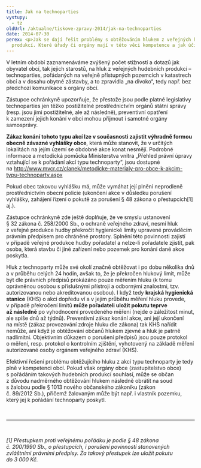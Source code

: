 ```yaml
---
title: Jak na technoparties
vystupy:
  - tz
oldUrl: /aktualne/tiskove-zpravy-2014/jak-na-technoparties
date: 2014-07-30
perex: <p>Jak se dají řešit problémy s obtěžováním hlukem z veřejných hudebních
  produkcí. Které úřady či orgány mají v této věci kompetence a jak účinné.</p>
---
```

<!-- imported from the old website -->
<p>V&nbsp;letním období zaznamenáváme zvýšený počet stížností a&nbsp;dotazů jak obyvatel obcí, tak jejich starostů, na&nbsp;hluk z&nbsp;veřejných hudebních produkcí &ndash; technoparties, pořádaných na&nbsp;veřejně přístupných pozemcích v&nbsp;katastrech obcí a&nbsp;v&nbsp;dosahu obytné zástavby, a&nbsp;to zpravidla &bdquo;na divoko&ldquo;, tedy např.&nbsp;bez předchozí komunikace s&nbsp;orgány obcí.&nbsp;</p>

<p>Zástupce ochránkyně upozorňuje, že&nbsp;přestože jsou podle platné legislativy technoparties jen těžko postižitelné prostřednictvím orgánů státní správy (resp. jsou jimi postižitelné, ale až&nbsp;následně), preventivní opatření k&nbsp;zamezení jejich konání v&nbsp;obci mohou přijmout i&nbsp;samotné orgány samosprávy.</p>

<p><strong>Zákaz konání tohoto typu akcí lze v&nbsp;současnosti zajistit výhradně formou obecně závazné vyhlášky obce</strong>, která může stanovit, že&nbsp;v&nbsp;určitých lokalitách na&nbsp;jejím území&nbsp;se obdobné akce konat nesmějí. Podrobné informace a&nbsp;metodická pomůcka Ministerstva vnitra &bdquo;Přehled právní úpravy vztahující se k&nbsp;pořádání akcí typu technoparty&ldquo;, jsou dostupné na&nbsp;<a href="http://www.mvcr.cz/clanek/metodicke-materialy-pro-obce-k-akcim-typu-technoparty.aspx">http://www.mvcr.cz/clanek/metodicke-materialy-pro-obce-k-akcim-typu-technoparty.aspx</a>&nbsp;</p>

<p>Pokud obec takovou vyhlášku má, může vymáhat její plnění neprodleně prostřednictvím obecní policie (ukončení akce v&nbsp;důsledku porušení vyhlášky, zahájení řízení o&nbsp;pokutě za&nbsp;porušení &sect;&nbsp;48&nbsp;zákona o&nbsp;přestupcích[1] aj.).</p>

<p>Zástupce ochránkyně zde ještě doplňuje, že&nbsp;ve&nbsp;smyslu ustanovení &sect;&nbsp;32&nbsp;zákona č.&nbsp;258/2000&nbsp;Sb., o&nbsp;ochraně veřejného zdraví, nesmí hluk z&nbsp;veřejné produkce hudby překročit hygienické limity upravené prováděcím právním předpisem pro chráněné prostory. Splnění této povinnosti zajistí v&nbsp;případě veřejné produkce hudby pořadatel a&nbsp;nelze-li pořadatele zjistit, pak osoba, která stavbu či&nbsp;jiné zařízení nebo pozemek pro konání dané akce poskytla.</p>

<p>Hluk z&nbsp;technoparty může své okolí značně obtěžovat i&nbsp;po&nbsp;dobu několika dnů a&nbsp;v&nbsp;průběhu celých 24&nbsp;hodin, avšak to, že&nbsp;je překročen hlukový limit, může být dle právních předpisů prokázáno pouze měřením hluku (k&nbsp;tomu oprávněnou osobou s&nbsp;příslušnými přístroji a&nbsp;odbornými znalostmi, tzv. autorizovanou nebo akreditovanou osobou). I&nbsp;když tedy <strong>krajská hygienická stanice</strong> (KHS) o&nbsp;akci dopředu ví a&nbsp;v&nbsp;jejím průběhu měření hluku provede, v&nbsp;případě překročení limitů <strong>může pořadateli uložit pokutu teprve až&nbsp;následně</strong> po&nbsp;vyhodnocení provedeného měření (nejde o&nbsp;záležitost minut, ale spíše dnů až&nbsp;týdnů). Preventivní zákaz konání akce, ani její ukončení na&nbsp;místě (zákaz provozování zdroje hluku dle zákona) tak KHS nařídit nemůže, ani když je obtěžování občanů hlukem zjevné a&nbsp;hluk je patrně nadlimitní. Objektivním důkazem o&nbsp;porušení předpisů jsou pouze protokol o&nbsp;měření, resp. protokol o&nbsp;kontrolním zjištění, vyhotovený na&nbsp;základě měření autorizované osoby orgánem veřejného zdraví (KHS). &nbsp;</p>

<p>Efektivní řešení problému obtěžujícího hluku z&nbsp;akcí typu technoparty je tedy plně v&nbsp;kompetenci obcí. Pokud však orgány obce (zastupitelstvo obce) s&nbsp;pořádáním takových hudebních produkcí souhlasí, může se občan z&nbsp;důvodu nadměrného obtěžování hlukem následně obrátit na&nbsp;soud s&nbsp;žalobou podle &sect;&nbsp;1013 nového občanského zákoníku (zákon č.&nbsp;89/2012&nbsp;Sb.), přičemž žalovaným může být např.&nbsp;i&nbsp;vlastník pozemku, který jej k&nbsp;pořádání technoparty poskytl.</p>

<p>&nbsp;</p>

<hr />
<p>&nbsp;</p>

<p><em>[1] Přestupkem proti veřejnému pořádku je podle &sect;&nbsp;48&nbsp;zákona č.&nbsp;200/1990&nbsp;Sb., o&nbsp;přestupcích, i&nbsp;porušení povinností stanovených zvláštními právními předpisy. Za&nbsp;takový přestupek lze uložit pokutu do&nbsp;3&nbsp;000&nbsp;Kč.</em></p>
